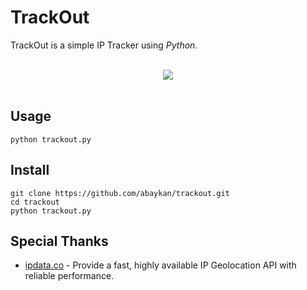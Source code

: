 # TrackOut
TrackOut is a simple IP Tracker using *Python*.<br><br>
<center><img src="http://oi63.tinypic.com/b49lhj.jpg" border="0"></center><br>

## Usage
```
python trackout.py
```

## Install
```
git clone https://github.com/abaykan/trackout.git
cd trackout
python trackout.py
```
## Special Thanks
- <a href="https://ipdata.co/">ipdata.co</a> - 
Provide a fast, highly available IP Geolocation API with reliable performance.
